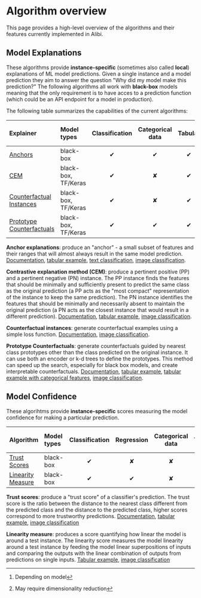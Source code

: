# Algorithm overview

This page provides a high-level overview of the algorithms and their features currently implemented
in Alibi.

## Model Explanations
These algorithms provide **instance-specific** (sometimes also called **local**) explanations of ML model
predictions. Given a single instance and a model prediction they aim to answer the question "Why did
my model make this prediction?" The following algorithms all work with **black-box** models meaning that the
only requirement is to have acces to a prediction function (which could be an API endpoint for a model in production).

The following table summarizes the capabilities of the current algorithms:

|Explainer|Model types|Classification|Categorical data|Tabular|Text|Images|Need training set|
|:---|:---|:---:|:---:|:---:|:---:|:---:|:---|
|[Anchors](../methods/Anchors.ipynb)|black-box|✔|✔|✔|✔|✔|For Tabular|
|[CEM](../methods/CEM.ipynb)|black-box, TF/Keras|✔|✘|✔|✘|✔|Optional|
|[Counterfactual Instances](../methods/CF.ipynb)|black-box, TF/Keras|✔|✘|✔|✘|✔|No|
|[Prototype Counterfactuals](../methods/CFProto.ipynb)|black-box, TF/Keras|✔|✔|✔|✘|✔|Optional|

**Anchor explanations**: produce an "anchor" - a small subset of features and their ranges that will
almost always result in the same model prediction. [Documentation](../methods/Anchors.ipynb),
[tabular example](../examples/anchor_tabular_adult.nblink),
[text classification](../examples/anchor_text_movie.nblink),
[image classification](../examples/anchor_image_imagenet.nblink).

**Contrastive explanation method (CEM)**: produce a pertinent positive (PP) and a pertinent negative
(PN) instance. The PP instance finds the features that should be minimally and sufficiently present
to predict the same class as the original prediction (a PP acts as the "most compact" representation
of the instance to keep the same prediction). The PN instance identifies the features that should be
minimally and necessarily absent to maintain the original prediction (a PN acts as the closest
instance that would result in a different prediction). [Documentation](../methods/CEM.ipynb),
[tabular example](../examples/cem_iris.ipynb), [image classification](../examples/cem_mnist.ipynb).

**Counterfactual instances**: generate counterfactual examples using a simple loss function. [Documentation](../methods/CF.ipynb), [image classification](../examples/cf_mnist.ipynb).

**Prototype Counterfactuals**: generate counterfactuals guided by nearest class prototypes other than the class predicted on the original instance. It can use both an encoder or k-d trees to define the prototypes. This method can speed up the search, especially for black box models, and create interpretable counterfactuals. [Documentation](../methods/CFProto.ipynb), [tabular example](../examples/cfproto_housing.nblink), [tabular example with categorical features](../examples/cfproto_cat_adult_ohe.ipynb), [image classification](../examples/cfproto_mnist.ipynb).


## Model Confidence
These algorihtms provide **instance-specific** scores measuring the model confidence for making a
particular prediction.

|Algorithm|Model types|Classification|Regression|Categorical data|Tabular|Text|Images|Need training set|
|:---|:---|:---:|:---:|:---:|:---:|:---:|:---:|:---|
|[Trust Scores](../methods/TrustScores.ipynb)|black-box|✔|✘|✘|✔|✔[^1]|✔[^2]|Yes|
|[Linearity Measure](../examples/linearity_measure_iris.ipynb)|black-box|✔|✔|✘|✔|✘|✔|Optional|

**Trust scores**: produce a "trust score" of a classifier's prediction. The trust score is the ratio
between the distance to the nearest class different from the predicted class and the distance to the
predicted class, higher scores correspond to more trustworthy predictions.
[Documentation](../methods/TrustScores.ipynb),
[tabular example](../examples/trustscore_iris.nblink),
[image classification](../examples/trustscore_mnist.nblink)

[^1]: Depending on model
[^2]: May require dimensionality reduction

**Linearity measure**: produces a score quantifying how linear the model is around a test instance.
The linearity score measures the model linearity around a test instance by feeding the model linear
superpositions of inputs and comparing the outputs with the linear combination of outputs from
predictions on single inputs.
[Tabular example](../examples/linearity_measure_iris.nblink),
[image classification](../examples/linearity_measure_fashion_mnist.nblink)
